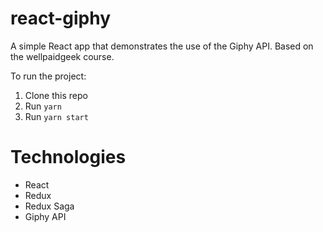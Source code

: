 # react-giphy
A simple React app that demonstrates the use of the Giphy API. Based on the wellpaidgeek course.

To run the project:

1. Clone this repo
2. Run `yarn`
3. Run `yarn start`

# Technologies
- React
- Redux
- Redux Saga
- Giphy API
